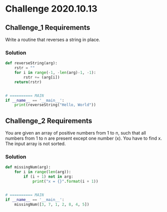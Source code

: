 # Challenge 2020.10.13

## Challenge_1 Requirements
Write a routine that reverses a string in place.

### Solution
```python
def reverseString(arg):
    rstr = ""
    for i in range(-1, -len(arg)-1, -1):
        rstr += (arg[i])
    return(rstr)


# ========== MAIN
if __name__ == '__main__':
    print(reverseString("Hello, World"))
```


## Challenge_2 Requirements
You are given an array of positive numbers from 1 to n, such that all numbers from 1 to n are present except one number (x). You have to find x. The input array is not sorted.

### Solution
```python
def missingNum(arg):
    for i in range(len(arg)):
        if (i + 1) not in arg:
            print("x = {}".format(i + 1))


# ========== MAIN
if __name__ == '__main__':
    missingNum([3, 7, 1, 2, 8, 4, 5])
```

